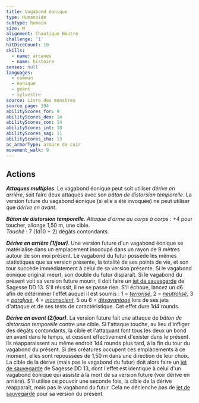 ```yaml
---
title: Vagabond éonique
type: Humanoïde
subtype: humain
size: M
alignment: Chaotique Neutre
challenge: '1'
hitDiceCount: 10
skills:
  - name: arcanes
  - name: histoire
senses: null
languages:
  - commun
  - éonique
  - géant
  - sylvestre
source: Livre des monstres
source_page: 394
abilityScores_for: 9
abilityScores_dex: 14
abilityScores_con: 14
abilityScores_int: 18
abilityScores_sag: 11
abilityScores_cha: 13
ac_armorType: armure de cuir
movement_walk: 9
---
```

## Actions
_**Attaques multiples**_. Le vagabond éonique peut soit utiliser _dérive en arrière_, soit faire deux attaques avec son _bâton de distorsion temporelle_. La version future du vagabond éonique (si elle a été invoquée) ne peut utiliser que _dérive en avant_.

_**Bâton de distorsion temporelle**_. _Attaque d'arme au corps à corps_ : +4 pour toucher, allonge 1,50 m, une cible.  
_Touché_ : 7 (1d10 + 2) dégâts contondants.

_**Dérive en arrière (1/jour)**_. Une version future d'un vagabond éonique se matérialise dans un emplacement inoccupé dans un rayon de 9 mètres autour de son moi présent. Le vagabond du futur possède les mêmes statistiques que sa version présente, la totalité de ses points de vie, et son tour succède immédiatement à celui de sa version présente. Si le vagabond éonique original meurt, son double du futur disparaît. Si le vagabond du présent voit sa version future mourir, il doit faire un [jet de sauvegarde](/utiliser-les-caracteristiques/#jets-de-sauvegarde) de Sagesse DD 13. S'il réussit, il ne se passe rien. S'il échoue, lancez un d6 afin de déterminer l'effet auquel il est soumis : 1 = [_terrorisé_](/gerer-la-sante-du-personnage/#terrorise), 2 = [_neutralisé_](/gerer-la-sante-du-personnage/#neutralise), 3 = [_paralysé_](/gerer-la-sante-du-personnage/#paralyse), 4 = [_inconscient_](/gerer-la-sante-du-personnage/#inconscient), 5 ou 6 = [_désavantagé_](/utiliser-les-caracteristiques/#avantage-et-desavantage) lors de ses jets d'attaque et de ses tests de caractéristique. Cet effet dure 1d4 rounds.

_**Dérive en avant (2/jour)**_. La version future fait une attaque de _bâton de distorsion temporelle_ contre une cible. Si l'attaque touche, au lieu d'infliger des dégâts contondants, la cible et l'attaquant font tous les deux un bond en avant dans le temps, et cessent effectivement d'exister dans le présent. Ils réapparaissent au même endroit 1d4 rounds plus tard, à la fin du tour du vagabond du présent. Si des créatures occupent ces emplacements à ce moment, elles sont repoussées de 1,50 m dans une direction de leur choix. La cible de la dérive (mais pas le vagabond du futur) doit alors faire un [jet de sauvegarde](/utiliser-les-caracteristiques/#jets-de-sauvegarde) de Sagesse DD 13, dont l'effet est identique à celui d'un vagabond éonique qui assiste à la mort de sa version future (voir dérive en arrière). S'il utilise ce pouvoir une seconde fois, la cible de la dérive réapparaît, mais pas le vagabond du futur. Cela ne déclenche pas de [jet de sauvegarde](/utiliser-les-caracteristiques/#jets-de-sauvegarde) pour sa version du présent.
